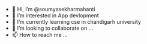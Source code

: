 - 👋 Hi, I’m @soumyasekharmahanti
- 👀 I’m interested in App devlopment
- 🌱 I’m currently learning cse in chandigarh university 
- 💞️ I’m looking to collaborate on ...
- 📫 How to reach me ...

<!---
soumyasekharmahanti/soumyasekharmahanti is a ✨ special ✨ repository because its `README.md` (this file) appears on your GitHub profile.
You can click the Preview link to take a look at your changes.
--->

